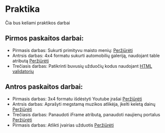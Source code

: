 # Praktika
Čia bus keliami praktikos darbai

## Pirmos paskaitos darbai:

-   Pirmasis darbas: Sukurti primityvu maisto menių: [Peržiūrėti](./Paskaita%201/Projektas_maistas)
-   Antrsis darbas: 4x4 formatu sukurti automobilių galeriją, naudojant table atributą  [Peržiūrėti](./Paskaita%201/Autogalerija)
-   Trečiasis darbas: Patikrinti buvusių užduočių kodus naudojant [HTML validatorių](https://validator.w3.org/#validate_by_input)

##  Antros paskaitos darbai:

-   Pirmasis darbas: 3x4 formatu išdėstyti Youtube įrašai [Peržiūrėti](./Paskaita%202/CSSGridGallery)
-   Antrsis darbas: Aprašyti megstamą muzikos atlikėja, įkelti keletą dainų  [Peržiūrėti](./Paskaita%202/Atlikejas)
-   Trečiasis darbas: Panaudoti iFrame atributą, panaudoti naujienų portalus [Peržiūrėti](./Paskaita%202/InfoPortalai)
-   Pirmasis darbas: Atlikti įvairias užduotis [Peržiūrėti](./Paskaita%202/Praktikuojames)
 
